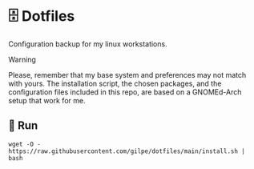 # 🗄️ Dotfiles
Configuration backup for my linux workstations.

> [!WARNING]
Please, remember that my base system and preferences may not match with yours. The installation script, the chosen packages, and the configuration files included in this repo, are based on a GNOMEd-Arch setup that work for me.

## 🚀 Run

```console
wget -O - https://raw.githubusercontent.com/gilpe/dotfiles/main/install.sh | bash
```